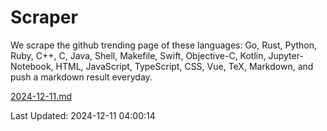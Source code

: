 # Scraper

We scrape the github trending page of these languages: Go, Rust, Python, Ruby, C++, C, Java, Shell, Makefile, Swift, Objective-C, Kotlin, Jupyter-Notebook, HTML, JavaScript, TypeScript, CSS, Vue, TeX, Markdown, and push a markdown result everyday.

[2024-12-11.md](https://github.com/yangwenmai/github-trending-backup/blob/master/2024-12-11.md)

Last Updated: 2024-12-11 04:00:14